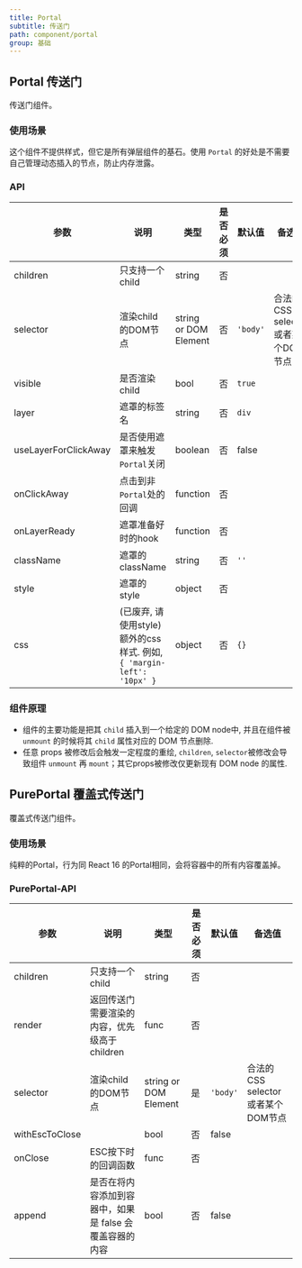 ```yaml
---
title: Portal
subtitle: 传送门
path: component/portal
group: 基础
---
```


## Portal 传送门

传送门组件。

### 使用场景

这个组件不提供样式，但它是所有弹层组件的基石。使用 `Portal` 的好处是不需要自己管理动态插入的节点，防止内存泄露。

### API

| 参数        | 说明             | 类型       | 是否必须    | 默认值      | 备选值              |
| --------- | ----------------- | ---------- | ----------- | -------- | ------------------- |
| children  | 只支持一个child        | string         |  否   |     |                |
| selector  | 渲染child的DOM节点     | string or DOM Element | 否 | `'body'` | 合法的CSS selector或者某个DOM节点 |
| visible   | 是否渲染child    | bool         | 否 | `true`   |                |
| layer | 遮罩的标签名 | string | 否 | `div` | |
| useLayerForClickAway | 是否使用遮罩来触发`Portal`关闭 | boolean | 否 | false | |
| onClickAway | 点击到非`Portal`处的回调 | function | 否 | | |
| onLayerReady | 遮罩准备好时的hook | function | 否 | | |
| className | 遮罩的className      | string | 否 | `''`     |         |
| style | 遮罩的style | object | 否 | | |
| css      | (已废弃, 请使用style)额外的css样式. 例如, `{ 'margin-left': '10px' }` | object  | 否 | `{}`     |     |

### 组件原理

- 组件的主要功能是把其 `child` 插入到一个给定的 DOM node中, 并且在组件被 `unmount` 的时候将其 `child` 属性对应的 DOM 节点删除.
- 任意 props 被修改后会触发一定程度的重绘, `children`, `selector`被修改会导致组件 `unmount` 再 `mount`；其它props被修改仅更新现有 DOM node 的属性.

## PurePortal 覆盖式传送门

覆盖式传送门组件。

### 使用场景

纯粹的Portal，行为同 React 16 的Portal相同，会将容器中的所有内容覆盖掉。

### PurePortal-API

| 参数        | 说明             | 类型       | 是否必须    | 默认值      | 备选值              |
| --------- | ----------------- | ---------- | ----------- | -------- | ------------------- |
| children  | 只支持一个child        | string         |  否   |     |                |
| render    | 返回传送门需要渲染的内容，优先级高于children | func | 否 | | |
| selector  | 渲染child的DOM节点     | string or DOM Element | 是 | `'body'` | 合法的CSS selector或者某个DOM节点 |
| withEscToClose | | bool | 否 | false |  |  |
| onClose | ESC按下时的回调函数 | func | 否 |  | 
| append | 是否在将内容添加到容器中，如果是 false 会覆盖容器的内容 | bool | 否 | false |  |
